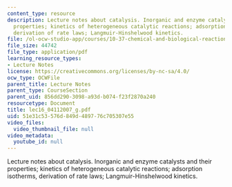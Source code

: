 ```yaml
---
content_type: resource
description: Lecture notes about catalysis. Inorganic and enzyme catalysts and their
  properties; kinetics of heterogeneous catalytic reactions; adsorption isotherms,
  derivation of rate laws; Langmuir-Hinshelwood kinetics.
file: /ol-ocw-studio-app/courses/10-37-chemical-and-biological-reaction-engineering-spring-2007/51e31c53576d849d489776c705307e55_lec16_04112007_g.pdf
file_size: 44742
file_type: application/pdf
learning_resource_types:
- Lecture Notes
license: https://creativecommons.org/licenses/by-nc-sa/4.0/
ocw_type: OCWFile
parent_title: Lecture Notes
parent_type: CourseSection
parent_uid: 856dd290-3098-a93d-b074-f23f2870a240
resourcetype: Document
title: lec16_04112007_g.pdf
uid: 51e31c53-576d-849d-4897-76c705307e55
video_files:
  video_thumbnail_file: null
video_metadata:
  youtube_id: null
---
```

Lecture notes about catalysis. Inorganic and enzyme catalysts and their properties; kinetics of heterogeneous catalytic reactions; adsorption isotherms, derivation of rate laws; Langmuir-Hinshelwood kinetics.